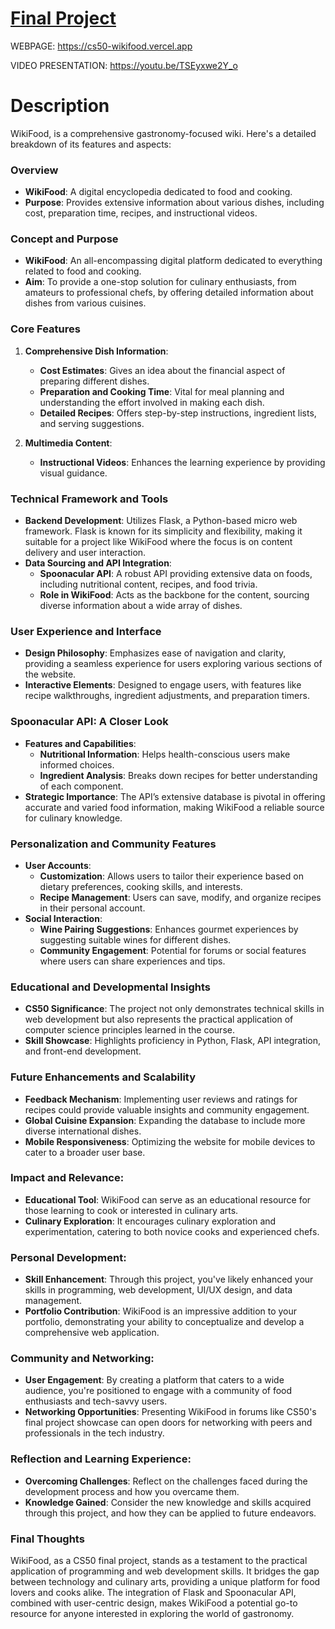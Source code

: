 [Final Project](https://cs50.harvard.edu/college/2020/fall/project/#final-project)
==================================================================================

WEBPAGE: https://cs50-wikifood.vercel.app

VIDEO PRESENTATION: https://youtu.be/TSEyxwe2Y_o

# Description

WikiFood, is a comprehensive gastronomy-focused wiki. Here's a detailed breakdown of its features and aspects:

### Overview
- **WikiFood**: A digital encyclopedia dedicated to food and cooking.
- **Purpose**: Provides extensive information about various dishes, including cost, preparation time, recipes, and instructional videos.

### Concept and Purpose
- **WikiFood**: An all-encompassing digital platform dedicated to everything related to food and cooking.
- **Aim**: To provide a one-stop solution for culinary enthusiasts, from amateurs to professional chefs, by offering detailed information about dishes from various cuisines.

### Core Features
1. **Comprehensive Dish Information**:
   - **Cost Estimates**: Gives an idea about the financial aspect of preparing different dishes.
   - **Preparation and Cooking Time**: Vital for meal planning and understanding the effort involved in making each dish.
   - **Detailed Recipes**: Offers step-by-step instructions, ingredient lists, and serving suggestions.

2. **Multimedia Content**:
   - **Instructional Videos**: Enhances the learning experience by providing visual guidance.

### Technical Framework and Tools
- **Backend Development**: Utilizes Flask, a Python-based micro web framework. Flask is known for its simplicity and flexibility, making it suitable for a project like WikiFood where the focus is on content delivery and user interaction.
- **Data Sourcing and API Integration**:
   - **Spoonacular API**: A robust API providing extensive data on foods, including nutritional content, recipes, and food trivia.
   - **Role in WikiFood**: Acts as the backbone for the content, sourcing diverse information about a wide array of dishes.

### User Experience and Interface
- **Design Philosophy**: Emphasizes ease of navigation and clarity, providing a seamless experience for users exploring various sections of the website.
- **Interactive Elements**: Designed to engage users, with features like recipe walkthroughs, ingredient adjustments, and preparation timers.

### Spoonacular API: A Closer Look
- **Features and Capabilities**:
   - **Nutritional Information**: Helps health-conscious users make informed choices.
   - **Ingredient Analysis**: Breaks down recipes for better understanding of each component.
- **Strategic Importance**: The API’s extensive database is pivotal in offering accurate and varied food information, making WikiFood a reliable source for culinary knowledge.

### Personalization and Community Features
- **User Accounts**:
   - **Customization**: Allows users to tailor their experience based on dietary preferences, cooking skills, and interests.
   - **Recipe Management**: Users can save, modify, and organize recipes in their personal account.
- **Social Interaction**:
   - **Wine Pairing Suggestions**: Enhances gourmet experiences by suggesting suitable wines for different dishes.
   - **Community Engagement**: Potential for forums or social features where users can share experiences and tips.

### Educational and Developmental Insights
- **CS50 Significance**: The project not only demonstrates technical skills in web development but also represents the practical application of computer science principles learned in the course.
- **Skill Showcase**: Highlights proficiency in Python, Flask, API integration, and front-end development.

### Future Enhancements and Scalability
- **Feedback Mechanism**: Implementing user reviews and ratings for recipes could provide valuable insights and community engagement.
- **Global Cuisine Expansion**: Expanding the database to include more diverse international dishes.
- **Mobile Responsiveness**: Optimizing the website for mobile devices to cater to a broader user base.


### Impact and Relevance:
   - **Educational Tool**: WikiFood can serve as an educational resource for those learning to cook or interested in culinary arts.
   - **Culinary Exploration**: It encourages culinary exploration and experimentation, catering to both novice cooks and experienced chefs.

### Personal Development:
   - **Skill Enhancement**: Through this project, you've likely enhanced your skills in programming, web development, UI/UX design, and data management.
   - **Portfolio Contribution**: WikiFood is an impressive addition to your portfolio, demonstrating your ability to conceptualize and develop a comprehensive web application.

### Community and Networking:
   - **User Engagement**: By creating a platform that caters to a wide audience, you're positioned to engage with a community of food enthusiasts and tech-savvy users.
   - **Networking Opportunities**: Presenting WikiFood in forums like CS50's final project showcase can open doors for networking with peers and professionals in the tech industry.

### Reflection and Learning Experience:
   - **Overcoming Challenges**: Reflect on the challenges faced during the development process and how you overcame them.
   - **Knowledge Gained**: Consider the new knowledge and skills acquired through this project, and how they can be applied to future endeavors.
    

### Final Thoughts
WikiFood, as a CS50 final project, stands as a testament to the practical application of programming and web development skills. It bridges the gap between technology and culinary arts, providing a unique platform for food lovers and cooks alike. The integration of Flask and Spoonacular API, combined with user-centric design, makes WikiFood a potential go-to resource for anyone interested in exploring the world of gastronomy.
